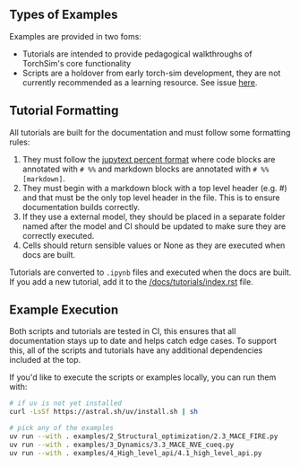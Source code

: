 ## Types of Examples

Examples are provided in two foms:
* Tutorials are intended to provide pedagogical walkthroughs of TorchSim's core functionality
* Scripts are a holdover from early torch-sim development, they are not currently recommended as a learning resource. See issue [here](https://github.com/Radical-AI/torch-sim/issues/109).


## Tutorial Formatting

All tutorials are built for the documentation and must follow some formatting rules:
1. They must follow the [jupytext percent format](https://jupytext.readthedocs.io/en/latest/formats-scripts.html#the-percent-format)
where code blocks are annotated with `# %%` and markdown blocks
are annotated with `# %% [markdown]`.
2. They must begin with a markdown block with a top level header
(e.g. #) and that must be the only top level header in the file.
This is to ensure documentation builds correctly.
3. If they use a external model, they should be placed in a separate
folder named after the model and CI should be updated to make sure
they are correctly executed.
4. Cells should return sensible values or None as they are executed
when docs are built.

Tutorials are converted to `.ipynb` files and executed when the docs are built. If you
add a new tutorial, add it to the
[/docs/tutorials/index.rst](/docs/tutorials/index.rst) file.

## Example Execution

Both scripts and tutorials are tested in CI, this ensures that all documentation stays
up to date and helps catch edge cases. To support this, all of the scripts and
tutorials have any additional dependencies included at the top.

If you'd like to execute the scripts or examples locally, you can run them with:

```sh
# if uv is not yet installed
curl -LsSf https://astral.sh/uv/install.sh | sh

# pick any of the examples
uv run --with . examples/2_Structural_optimization/2.3_MACE_FIRE.py
uv run --with . examples/3_Dynamics/3.3_MACE_NVE_cueq.py
uv run --with . examples/4_High_level_api/4.1_high_level_api.py
```
